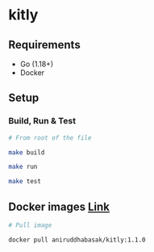 # kitly

## Requirements

- Go (1.18+)
- Docker

## Setup

### Build, Run & Test

```bash
# From root of the file

make build

make run

make test
```

## Docker images [Link](https://hub.docker.com/r/aniruddhabasak/kitly)

```bash
# Pull image

docker pull aniruddhabasak/kitly:1.1.0
```
